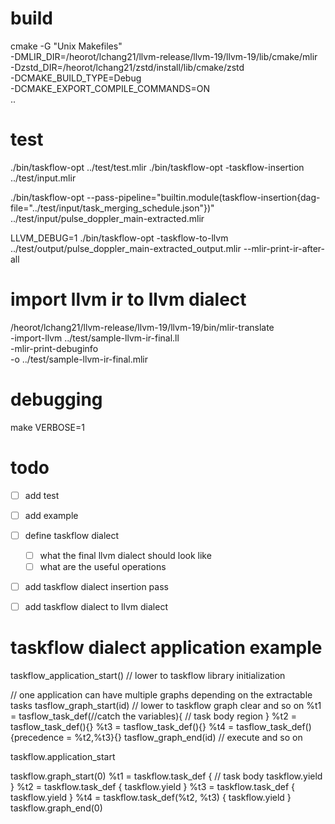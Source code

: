 # build

cmake -G "Unix Makefiles" \
    -DMLIR_DIR=/heorot/lchang21/llvm-release/llvm-19/llvm-19/lib/cmake/mlir \
    -Dzstd_DIR=/heorot/lchang21/zstd/install/lib/cmake/zstd \
    -DCMAKE_BUILD_TYPE=Debug \
    -DCMAKE_EXPORT_COMPILE_COMMANDS=ON \
    ..

# test
 ./bin/taskflow-opt ../test/test.mlir
./bin/taskflow-opt -taskflow-insertion ../test/input.mlir


./bin/taskflow-opt --pass-pipeline="builtin.module(taskflow-insertion{dag-file=\"../test/input/task_merging_schedule.json\"})" ../test/input/pulse_doppler_main-extracted.mlir


LLVM_DEBUG=1 ./bin/taskflow-opt -taskflow-to-llvm ../test/output/pulse_doppler_main-extracted_output.mlir --mlir-print-ir-after-all
# import llvm ir to llvm dialect
/heorot/lchang21/llvm-release/llvm-19/llvm-19/bin/mlir-translate \
    -import-llvm ../test/sample-llvm-ir-final.ll \
    -mlir-print-debuginfo \
    -o ../test/sample-llvm-ir-final.mlir
# debugging 
make VERBOSE=1

# todo

- [ ] add test
- [ ] add example
- [ ] define taskflow dialect
  - [ ] what the final llvm dialect should look like
  - [ ] what are the useful operations
- [ ] add taskflow dialect insertion pass
- [ ] add taskflow dialect to llvm dialect


# taskflow dialect application example

taskflow_application_start() // lower to taskflow library initialization

// one application can have multiple graphs depending on the extractable tasks
tasflow_graph_start(id) // lower to taskflow graph clear and so on
%t1 = tasflow_task_def(//catch the variables){ // task body region }
%t2 = tasflow_task_def(){}
%t3 = tasflow_task_def(){}
%t4 = tasflow_task_def(){precedence = %t2,%t3}{}
tasflow_graph_end(id) // execute and so on

taskflow.application_start

taskflow.graph_start(0)
%t1 = taskflow.task_def {
  // task body
  taskflow.yield
}
%t2 = taskflow.task_def {
  taskflow.yield
}
%t3 = taskflow.task_def {
  taskflow.yield
}
%t4 = taskflow.task_def(%t2, %t3) {
  taskflow.yield
}
taskflow.graph_end(0)